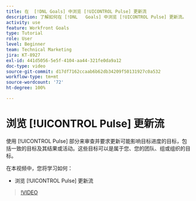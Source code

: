 ```yaml
---
title: 在  [!DNL Goals] 中浏览 [!UICONTROL Pulse] 更新流
description: 了解如何在 [!DNL   Goals] 中浏览 [!UICONTROL Pulse] 更新流。
activity: use
feature: Workfront Goals
type: Tutorial
role: User
level: Beginner
team: Technical Marketing
jira: KT-8927
exl-id: 441d5056-5e5f-4104-aa44-321fe0da9a12
doc-type: video
source-git-commit: d17df7162ccaab6b62db34209f50131927c0a532
workflow-type: tm+mt
source-wordcount: '72'
ht-degree: 100%

---
```


# 浏览 [!UICONTROL Pulse] 更新流

使用 [!UICONTROL Pulse] 部分来审查并要求更新可能影响目标进度的目标，包括一致的目标及其结果或活动。这些目标可以是属于您、您的团队、组或组织的目标。

在本视频中，您将学习如何：

* 浏览 [!UICONTROL Pulse] 更新流

>[!VIDEO](https://video.tv.adobe.com/v/335199/?quality=12&learn=on&enablevpops)
